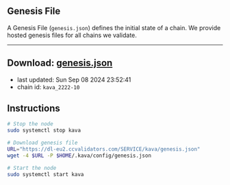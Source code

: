 ## Genesis File
A Genesis File (`genesis.json`) defines the initial state of a chain. We provide hosted genesis files for all chains we validate.

---
**Download: [genesis.json](https://dl-eu2.ccvalidators.com/SERVICE/kava/genesis.json)**
---

- last updated: Sun Sep 08 2024 23:52:41
- chain id: `kava_2222-10`

## Instructions
```sh
# Stop the node
sudo systemctl stop kava

# Download genesis file
URL="https://dl-eu2.ccvalidators.com/SERVICE/kava/genesis.json"
wget -4 $URL -P $HOME/.kava/config/genesis.json

# Start the node
sudo systemctl start kava
```
